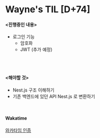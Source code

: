 Wayne's TIL [D+74]
===

#### <진행중인 내용>

- 로그인 기능
  - 암호화
  - JWT (추가 예정)

<br>

<br>

#### <해야할 것>
  
- Nest.js 구조 이해하기
- 기존 백엔드에 있던 API Nest.js 로 변환하기

<br>

#### Wakatime

[와카타임 인증](https://github.com/RyeinKim/TIL/blob/main/wakatime/Nov/20231110.png)